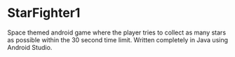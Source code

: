 # StarFighter1
Space themed android game where the player tries to collect as many stars as possible within the 30 second time limit. Written completely in Java using Android Studio. 
